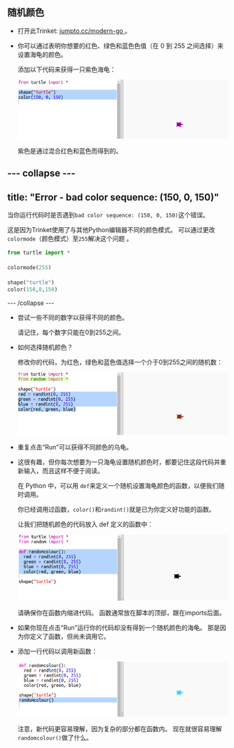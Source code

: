 ## 随机颜色

+ 打开此Trinket: <a href="http://jumpto.cc/modern-go" target="_blank"> jumpto.cc/modern-go </a>。

+ 你可以通过表明你想要的红色、绿色和蓝色色值（在 0 到 255 之间选择）来设置海龟的颜色。
    
    添加以下代码来获得一只紫色海龟：
    
    ![截图](images/modern-purple.png)
    
    紫色是通过混合红色和蓝色而得到的。

## \--- collapse \---

## title: "Error - bad color sequence: (150, 0, 150)"

当你运行代码时是否遇到`bad color sequence: (150, 0, 150)`这个错误。

这是因为Trinket使用了与其他Python编辑器不同的颜色模式。 可以通过更改`colormode`（颜色模式）至` 255 `解决这个问题 。

```python
from turtle import *

colormode(255)

shape("turtle")
color(150,0,150)
```

\--- /collapse \---

+ 尝试一些不同的数字以获得不同的颜色。
    
    请记住，每个数字只能在0到255之间。

+ 如何选择随机颜色？
    
    修改你的代码，为红色，绿色和蓝色值选择一个介于0到255之间的随机数：
    
    ![截图](images/modern-random-colour.png)

+ 重复点击“Run”可以获得不同颜色的乌龟。

+ 这很有趣，但你每次想要为一只海龟设置随机颜色时，都要记住这段代码并重新输入，而且这样不便于阅读。
    
    在 Python 中，可以用 `def`来定义一个随机设置海龟颜色的函数，以便我们随时调用。
    
    你已经调用过函数，`color()`和`randint()`就是已为你定义好功能的函数。
    
    让我们把随机颜色的代码放入 def 定义的函数中：
    
    ![截图](images/modern-colour-function.png)
    
    请确保你在函数内缩进代码。 函数通常放在脚本的顶部，跟在imports后面。

+ 如果你现在点击“Run”运行你的代码却没有得到一个随机颜色的海龟。 那是因为你定义了函数，但尚未调用它。

+ 添加一行代码以调用新函数：
    
    ![截图](images/modern-call-colour.png)
    
    注意，新代码更容易理解，因为复杂的部分都在函数内。 现在就很容易理解` randomcolour() `做了什么。